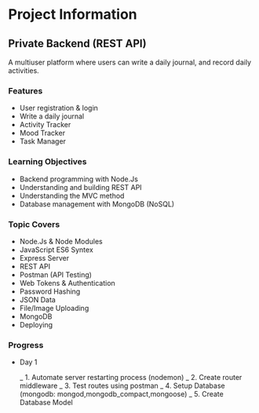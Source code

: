 # Project Information

## Private Backend (REST API)
A multiuser platform where users can write a daily journal, and record daily activities.

### Features
- User registration & login
- Write a daily journal
- Activity Tracker
- Mood Tracker
- Task Manager

### Learning Objectives
- Backend programming with Node.Js
- Understanding and building REST API
- Understanding the MVC method
- Database management with MongoDB (NoSQL)

### Topic Covers
- Node.Js & Node Modules
- JavaScript ES6 Syntex
- Express Server
- REST API
- Postman (API Testing)
- Web Tokens & Authentication
- Password Hashing
- JSON Data
- File/Image Uploading
- MongoDB
- Deploying

### Progress

- Day 1
    
    _ 1. Automate server restarting process (nodemon)
    _ 2. Create router middleware
    _ 3. Test routes using postman
    _ 4. Setup Database (mongodb: mongod,mongodb_compact,mongoose)
    _ 5. Create Database Model
